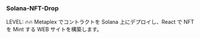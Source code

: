 ### Solana-NFT-Drop
LEVEL: 🔥🔥
Metaplex でコントラクトを Solana 上にデプロイし、React で NFT を Mint する WEB サイトを構築します。
